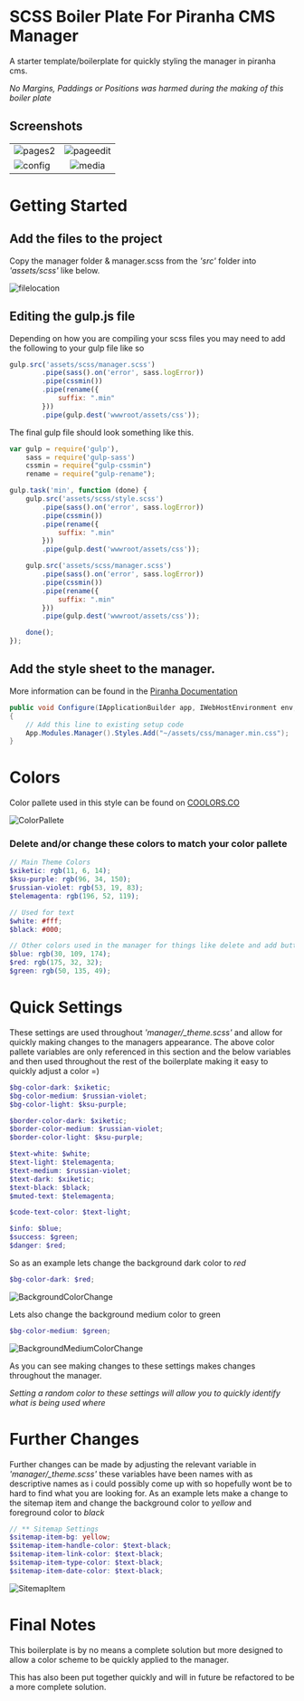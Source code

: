 # SCSS Boiler Plate For Piranha CMS Manager
A starter template/boilerplate for quickly styling the manager in piranha cms.

*No Margins, Paddings or Positions was harmed during the making of this boiler plate*

## Screenshots
|         |            |
| ------------- |:-------------:|
| ![pages2](/images/pages.png)     | ![pageedit](/images/PageEdit.png) |
| ![config](/images/Config.png)     | ![media](/images/Media.png)      |



# Getting Started
## Add the files to the project
Copy the manager folder & manager.scss from the *'src'* folder into *'assets/scss'* like below.

![filelocation](/images/filelocation.png)

## Editing the gulp.js file
Depending on how you are compiling your scss files you may need to add the following to your gulp file like so

```javascript
gulp.src('assets/scss/manager.scss')
        .pipe(sass().on('error', sass.logError))
        .pipe(cssmin())
        .pipe(rename({
            suffix: ".min"
        }))
        .pipe(gulp.dest('wwwroot/assets/css'));
```

The final gulp file should look something like this.
```javascript
var gulp = require('gulp'),
    sass = require('gulp-sass')
    cssmin = require("gulp-cssmin")
    rename = require("gulp-rename");

gulp.task('min', function (done) {
    gulp.src('assets/scss/style.scss')
        .pipe(sass().on('error', sass.logError))
        .pipe(cssmin())
        .pipe(rename({
            suffix: ".min"
        }))
        .pipe(gulp.dest('wwwroot/assets/css'));

    gulp.src('assets/scss/manager.scss')
        .pipe(sass().on('error', sass.logError))
        .pipe(cssmin())
        .pipe(rename({
            suffix: ".min"
        }))
        .pipe(gulp.dest('wwwroot/assets/css'));

    done();
});
```
## Add the style sheet to the manager.
More information can be found in the [Piranha Documentation](https://piranhacms.org/docs/master/manager-extensions/resources)
```c#
public void Configure(IApplicationBuilder app, IWebHostEnvironment env, IApi api)
{
    // Add this line to existing setup code
    App.Modules.Manager().Styles.Add("~/assets/css/manager.min.css");
}
```

# Colors 
Color pallete used in this style can be found on [COOLORS.CO](https://coolors.co/af2020-328731-1e6dae-0b060e-351353-602296-c43477)

![ColorPallete](/images/ColorPallete.png)

### Delete and/or change these colors to match your color pallete

```scss
// Main Theme Colors
$xiketic: rgb(11, 6, 14);
$ksu-purple: rgb(96, 34, 150);
$russian-violet: rgb(53, 19, 83);
$telemagenta: rgb(196, 52, 119);

// Used for text
$white: #fff;
$black: #000;

// Other colors used in the manager for things like delete and add buttons
$blue: rgb(30, 109, 174);
$red: rgb(175, 32, 32);
$green: rgb(50, 135, 49);
```

# Quick Settings
These settings are used throughout *'manager/_theme.scss'* and allow for quickly making changes to the managers appearance. The above color pallete variables are only referenced in this section and the below variables and then used throughout the rest of the boilerplate making it easy to quickly adjust a color =)

```scss
$bg-color-dark: $xiketic;
$bg-color-medium: $russian-violet;
$bg-color-light: $ksu-purple;

$border-color-dark: $xiketic;
$border-color-medium: $russian-violet;
$border-color-light: $ksu-purple;

$text-white: $white;
$text-light: $telemagenta;
$text-medium: $russian-violet;
$text-dark: $xiketic;
$text-black: $black;
$muted-text: $telemagenta;

$code-text-color: $text-light;

$info: $blue;
$success: $green;
$danger: $red;
```

So as an example lets change the background dark color to *red*
```scss
$bg-color-dark: $red;
```
![BackgroundColorChange](/images/BackgroundColorChange.png)

Lets also change the background medium color to green

```scss
$bg-color-medium: $green;
```
![BackgroundMediumColorChange](/images/BackgroundMediumColorChange.png)

As you can see making changes to these settings makes changes throughout the manager.

*Setting a random color to these settings will allow you to quickly identify what is being used where*

# Further Changes

Further changes can be made by adjusting the relevant variable in *'manager/_theme.scss'* these variables have been names with as descriptive names as i could possibly come up with so hopefully wont be to hard to find what you are looking for. As an example lets make a change to the sitemap item and change the background color to *yellow* and foreground color to *black*

```scss
// ** Sitemap Settings
$sitemap-item-bg: yellow;
$sitemap-item-handle-color: $text-black;
$sitemap-item-link-color: $text-black;
$sitemap-item-type-color: $text-black;
$sitemap-item-date-color: $text-black;
```

![SitemapItem](/images/SitemapItem.png)

# Final Notes
This boilerplate is by no means a complete solution but more designed to allow a color scheme to be quickly applied to the manager.

This has also been put together quickly and will in future be refactored to be a more complete solution.